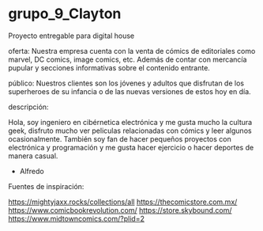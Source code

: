 # grupo_9_Clayton
Proyecto entregable para digital house

oferta: 
Nuestra empresa cuenta con la venta de cómics de editoriales como marvel, DC comics, image comics, etc.
Además de contar con mercancía pupular y secciones informativas sobre el contenido entrante.

público:
Nuestros clientes son los jóvenes y adultos que disfrutan de los superheroes de su infancia o de las nuevas
versiones de estos hoy en día.

descripción:

Hola, soy ingeniero en cibérnetica electrónica y me gusta mucho la cultura geek, disfruto mucho ver peliculas
relacionadas con cómics y leer algunos ocasionalmente. También soy fan de hacer pequeños proyectos con electrónica y
programación y me gusta hacer ejercicio o hacer deportes de manera casual.

- Alfredo






Fuentes de inspiración:

https://mightyjaxx.rocks/collections/all
https://thecomicstore.com.mx/
https://www.comicbookrevolution.com/
https://store.skybound.com/
https://www.midtowncomics.com/?plid=2
